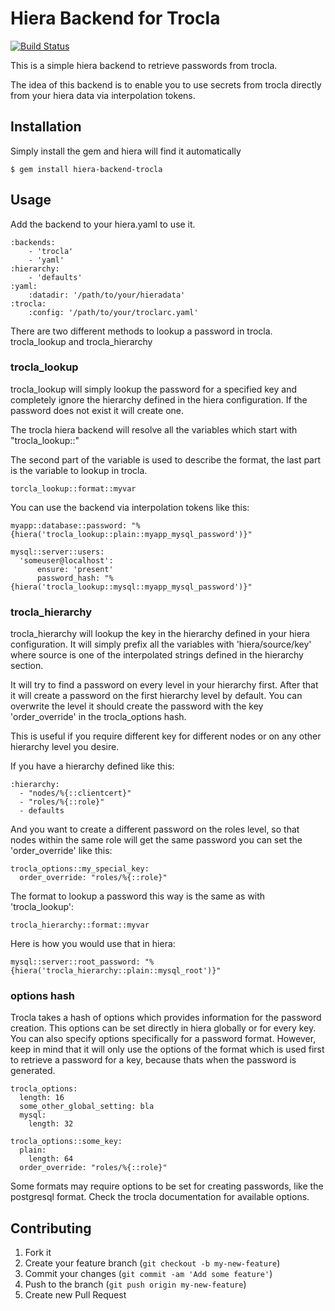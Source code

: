 # Hiera Backend for Trocla

[![Build Status](https://travis-ci.org/ZeroPointEnergy/hiera-backend-trocla.svg)](https://travis-ci.org/ZeroPointEnergy/hiera-backend-trocla)

This is a simple hiera backend to retrieve passwords from trocla.

The idea of this backend is to enable you to use secrets from trocla
directly from your hiera data via interpolation tokens.

## Installation

Simply install the gem and hiera will find it automatically

    $ gem install hiera-backend-trocla

## Usage

Add the backend to your hiera.yaml to use it.

    :backends:
        - 'trocla'
        - 'yaml'
    :hierarchy:
        - 'defaults'
    :yaml:
        :datadir: '/path/to/your/hieradata'
    :trocla:
        :config: '/path/to/your/troclarc.yaml'

There are two different methods to lookup a password in trocla. trocla_lookup and trocla_hierarchy

### trocla_lookup

trocla_lookup will simply lookup the password for a specified key and completely ignore
the hierarchy defined in the hiera configuration. If the password does not exist it will
create one.

The trocla hiera backend will resolve all the variables which start with "trocla_lookup::"

The second part of the variable is used to describe the format, the last part is the variable
to lookup in trocla.

    torcla_lookup::format::myvar

You can use the backend via interpolation tokens like this:

    myapp::database::password: "%{hiera('trocla_lookup::plain::myapp_mysql_password')}"

    mysql::server::users:
      'someuser@localhost':
          ensure: 'present'
          password_hash: "%{hiera('trocla_lookup::mysql::myapp_mysql_password')}"

### trocla_hierarchy

trocla_hierarchy will lookup the key in the hierarchy defined in your hiera configuration.
It will simply prefix all the variables with 'hiera/source/key' where source is one of
the interpolated strings defined in the hierarchy section.

It will try to find a password on every level in your hierarchy first. After that it will
create a password on the first hierarchy level by default. You can overwrite the level it
should create the password with the key 'order_override' in the trocla_options hash.

This is useful if you require different key for different nodes or on any other hierarchy level
you desire.

If you have a hierarchy defined like this:

    :hierarchy:
      - "nodes/%{::clientcert}"
      - "roles/%{::role}"
      - defaults

And you want to create a different password on the roles level, so that nodes within the
same role will get the same password you can set the 'order_override' like this:

    trocla_options::my_special_key:
      order_override: "roles/%{::role}"

The format to lookup a password this way is the same as with 'trocla_lookup':

    trocla_hierarchy::format::myvar

Here is how you would use that in hiera:

    mysql::server::root_password: "%{hiera('trocla_hierarchy::plain::mysql_root')}"

### options hash

Trocla takes a hash of options which provides information for the password creation. This
options can be set directly in hiera globally or for every key. You can also specify options
specifically for a password format. However, keep in mind that it will only use the options
of the format which is used first to retrieve a password for a key, because thats when the
password is generated.

    trocla_options:
      length: 16
      some_other_global_setting: bla
      mysql:
        length: 32

    trocla_options::some_key:
      plain:
        length: 64
      order_override: "roles/%{::role}"

Some formats may require options to be set for creating passwords, like the
postgresql format. Check the trocla documentation for available options.

## Contributing

1. Fork it
2. Create your feature branch (`git checkout -b my-new-feature`)
3. Commit your changes (`git commit -am 'Add some feature'`)
4. Push to the branch (`git push origin my-new-feature`)
5. Create new Pull Request
